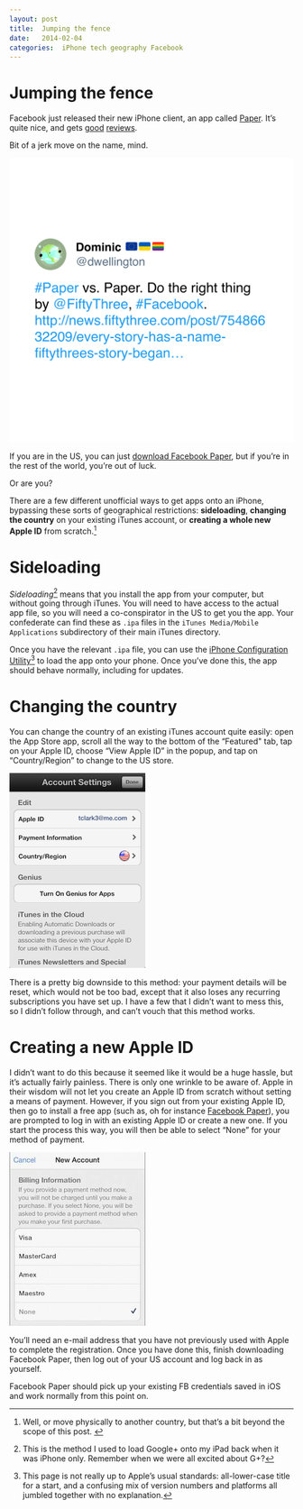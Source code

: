 ```yaml
---
layout: post
title:  Jumping the fence 
date:   2014-02-04 
categories:  iPhone tech geography Facebook 
---
```


# Jumping the fence


Facebook just released their new iPhone client, an app called [Paper](https://www.facebook.com/paper). It’s quite nice, and gets [good](http://techcrunch.com/2014/02/03/paper-now-available-for-ios-in-the-us-and-it-could-be-a-facebook-replacement/) [reviews](http://www.theatlantic.com/technology/archive/2014/02/the-quiet-upheaval-of-facebooks-new-iphone-app/283477/). 

Bit of a jerk move on the name, mind.

![](/images/tweet-430474352984092672.png)

If you are in the US, you can just [download Facebook Paper][fbp], but if you’re in the rest of the world, you’re out of luck.

Or are you?

There are a few different unofficial ways to get apps onto an iPhone, bypassing these sorts of geographical restrictions: **sideloading**, **changing the country** on your existing iTunes account, or **creating a whole new Apple ID** from scratch.[^1]

# Sideloading

*Sideloading*[^2] means that you install the app from your computer, but without going through iTunes. You will need to have access to the actual app file, so you will need a co-conspirator in the US to get you the app. Your confederate can find these as `.ipa` files in the `iTunes Media/Mobile Applications` subdirectory of their main iTunes directory. 

Once you have the relevant `.ipa` file, you can use the [iPhone Configuration Utility](http://support.apple.com/downloads/#iphone%20configuration%20utility)[^3] to load the app onto your phone. Once you’ve done this, the app should behave normally, including for updates.

# Changing the country

You can change the country of an existing iTunes account quite easily: open the App Store app, scroll all the way to the bottom of the “Featured" tab, tap on your Apple ID, choose “View Apple ID” in the popup, and tap on “Country/Region” to change to the US store.

![](/images/6ccb76a3c4637c995901e9f7571b6497.png)

There is a pretty big downside to this method: your payment details will be reset, which would not be too bad, except that it also loses any recurring subscriptions you have set up. I have a few that I didn’t want to mess this, so I didn’t follow through, and can’t vouch that this method works.

# Creating a new Apple ID

I didn’t want to do this because it seemed like it would be a huge hassle, but it’s actually fairly painless. There is only one wrinkle to be aware of. Apple in their wisdom will not let you create an Apple ID from scratch without setting a means of payment. However, if you sign out from your existing Apple ID, then go to install a free app (such as, oh for instance [Facebook Paper][fbp]), you are prompted to log in with an existing Apple ID or create a new one. If you start the process this way, you will then be able to select “None” for your method of payment.

![](/images/unknown_filename.199.jpeg)

You’ll need an e-mail address that you have not previously used with Apple to complete the registration. Once you have done this, finish downloading Facebook Paper, then log out of your US account and log back in as yourself. 

Facebook Paper should pick up your existing FB credentials saved in iOS and work normally from this point on.

[^1]: Well, or move physically to another country, but that’s a bit beyond the scope of this post. 
[^2]: This is the method I used to load Google+ onto my iPad back when it was iPhone only. Remember when we were all excited about G+?
[^3]: This page is not really up to Apple’s usual standards: all-lower-case title for a start, and a confusing mix of version numbers and platforms all jumbled together with no explanation.

[fbp]: https://itunes.apple.com/us/app/paper-stories-from-facebook/id794163692

     